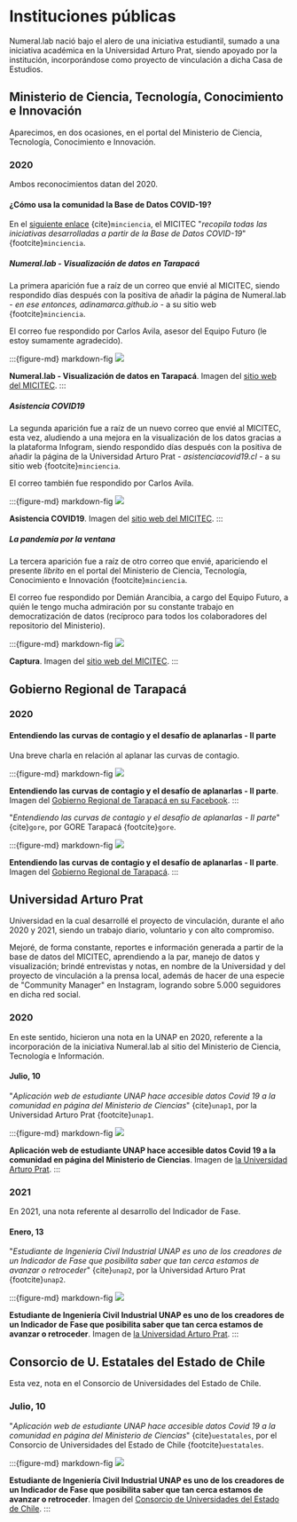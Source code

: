 # Instituciones públicas

Numeral.lab nació bajo el alero de una iniciativa estudiantil, sumado a una iniciativa académica en la Universidad Arturo Prat, siendo apoyado por la institución, incorporándose como proyecto de vinculación a dicha Casa de Estudios.

## Ministerio de Ciencia, Tecnología, Conocimiento e Innovación

Aparecimos, en dos ocasiones, en el portal del Ministerio de Ciencia, Tecnología, Conocimiento e Innovación.

### 2020

Ambos reconocimientos datan del 2020.

#### ¿Cómo usa la comunidad la Base de Datos COVID-19?

En el <a href="https://minciencia.gob.cl/comunidad-covid19/">siguiente enlace</a> {cite}``minciencia``, el MICITEC "*recopila todas las iniciativas desarrolladas a partir de la Base de Datos COVID-19*" {footcite}``minciencia``.

##### Numeral.lab - Visualización de datos en Tarapacá

La primera aparición fue a raíz de un correo que envié al MICITEC, siendo respondido días después con la positiva de añadir la página de Numeral.lab - *en ese entonces, adinamarca.github.io* - a su sitio web {footcite}``minciencia``.

El correo fue respondido por Carlos Avila, asesor del Equipo Futuro (le estoy sumamente agradecido).

:::{figure-md} markdown-fig
<img src="../../img/page/reconocimiento/publica/4.jpg">

**Numeral.lab - Visualización de datos en Tarapacá**. Imagen del <a href="https://minciencia.gob.cl/comunidad-covid19/">sitio web del MICITEC</a>.
:::

##### Asistencia COVID19

La segunda aparición fue a raíz de un nuevo correo que envié al MICITEC, esta vez, aludiendo a una mejora en la visualización de los datos gracias a la plataforma Infogram, siendo respondido días después con la positiva de añadir la página de la Universidad Arturo Prat - *asistenciacovid19.cl* - a su sitio web {footcite}``minciencia``.

El correo también fue respondido por Carlos Avila.

:::{figure-md} markdown-fig
<img src="../../img/page/reconocimiento/publica/5.jpg">

**Asistencia COVID19**. Imagen del <a href="https://minciencia.gob.cl/comunidad-covid19/">sitio web del MICITEC</a>.
:::

##### La pandemia por la ventana

La tercera aparición fue a raíz de otro correo que envié, apariciendo el presente *librito* en el portal del Ministerio de Ciencia, Tecnología, Conocimiento e Innovación {footcite}``minciencia``. 

El correo fue respondido por Demián Arancibia, a cargo del Equipo Futuro, a quién le tengo mucha admiración por su constante trabajo en democratización de datos (recíproco para todos los colaboradores del repositorio del Ministerio).

:::{figure-md} markdown-fig
<img src="../../img/page/reconocimiento/publica/8.jpg">

**Captura**. Imagen del <a href="https://minciencia.gob.cl/comunidad-covid19/">sitio web del MICITEC</a>.
:::

## Gobierno Regional de Tarapacá

### 2020

#### Entendiendo las curvas de contagio y el desafío de aplanarlas - II parte

Una breve charla en relación al aplanar las curvas de contagio.

:::{figure-md} markdown-fig
<img src="../../img/page/reconocimiento/publica/7.jpg">

**Entendiendo las curvas de contagio y el desafío de aplanarlas - II parte**. Imagen del <a href="https://www.facebook.com/watch/live/?extid=SEO----&v=4143835965690381&ref=watch_permalink">Gobierno Regional de Tarapacá en su Facebook</a>.
:::

"*Entendiendo las curvas de contagio y el desafío de aplanarlas - II parte*" {cite}``gore``, por GORE Tarapacá {footcite}``gore``. 

:::{figure-md} markdown-fig
<img src="../../img/page/reconocimiento/publica/6.jpg">

**Entendiendo las curvas de contagio y el desafío de aplanarlas - II parte**. Imagen del <a href="https://www.facebook.com/watch/live/?extid=SEO----&v=4143835965690381&ref=watch_permalink">Gobierno Regional de Tarapacá</a>.
:::

## Universidad Arturo Prat

Universidad en la cual desarrollé el proyecto de vinculación, durante el año 2020 y 2021, siendo un trabajo diario, voluntario y con alto compromiso.

Mejoré, de forma constante, reportes e información generada a partir de la base de datos del MICITEC, aprendiendo a la par, manejo de datos y visualización; brindé entrevistas y notas, en nombre de la Universidad y del proyecto de vinculación a la prensa local, además de hacer de una especie de "Community Manager" en Instagram, logrando sobre 5.000 seguidores en dicha red social.

### 2020

En este sentido, hicieron una nota en la UNAP en 2020, referente a la incorporación de la iniciativa Numeral.lab al sitio del Ministerio de Ciencia, Tecnología e Información.

#### Julio, 10

"*Aplicación web de estudiante UNAP hace accesible datos Covid 19 a la comunidad en página del Ministerio de Ciencias*" {cite}``unap1``, por la Universidad Arturo Prat {footcite}``unap1``.

:::{figure-md} markdown-fig
<img src="../../img/page/reconocimiento/publica/1.jpg">

**Aplicación web de estudiante UNAP hace accesible datos Covid 19 a la comunidad en página del Ministerio de Ciencias**. Imagen de <a href="https://www.unap.cl/prontus_unap/site/artic/20200710/pags/20200710123250.html">la Universidad Arturo Prat</a>.
:::

### 2021

En 2021, una nota referente al desarrollo del Indicador de Fase.

#### Enero, 13

"*Estudiante de Ingeniería Civil Industrial UNAP es uno de los creadores de un Indicador de Fase que posibilita saber que tan cerca estamos de avanzar o retroceder*" {cite}``unap2``, por la Universidad Arturo Prat {footcite}``unap2``.

:::{figure-md} markdown-fig
<img src="../../img/page/reconocimiento/publica/2.jpg">

**Estudiante de Ingeniería Civil Industrial UNAP es uno de los creadores de un Indicador de Fase que posibilita saber que tan cerca estamos de avanzar o retroceder**. Imagen de <a href="https://www.unap.cl/prontus_unap/site/artic/20210113/pags/20210113142515.html">la Universidad Arturo Prat</a>.
:::

## Consorcio de U. Estatales del Estado de Chile

Esta vez, nota en el Consorcio de Universidades del Estado de Chile.

### Julio, 10

"*Aplicación web de estudiante UNAP hace accesible datos Covid 19 a la comunidad en página del Ministerio de Ciencias*" {cite}``uestatales``, por el Consorcio de Universidades del Estado de Chile {footcite}``uestatales``.

:::{figure-md} markdown-fig
<img src="../../img/page/reconocimiento/publica/3.jpg">

**Estudiante de Ingeniería Civil Industrial UNAP es uno de los creadores de un Indicador de Fase que posibilita saber que tan cerca estamos de avanzar o retroceder**. Imagen del <a href="http://www.uestatales.cl/cue/?q=node/7493">Consorcio de Universidades del Estado de Chile</a>.
:::

```{footbibliography}
```